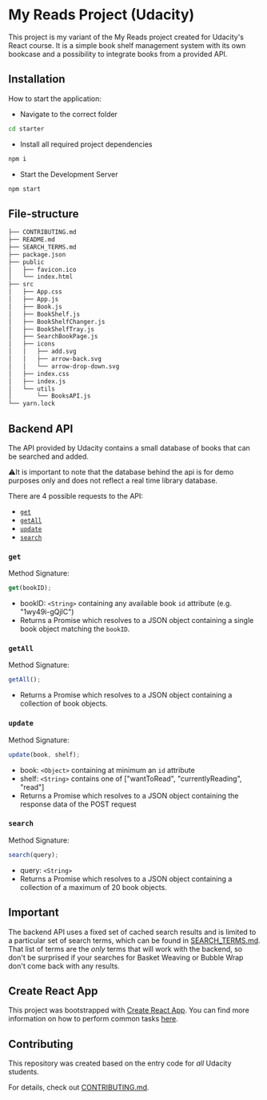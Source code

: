 # My Reads Project (Udacity) 

This project is my variant of the My Reads project created for Udacity's React course. 
It is a simple book shelf management system with its own bookcase and a possibility to integrate books from a provided API. 


## Installation

How to start the application:

- Navigate to the correct folder 
```sh
cd starter
```
- Install all required project dependencies
```sh
npm i
```
- Start the Development Server
```sh
npm start
```


## File-structure 

```bash
├── CONTRIBUTING.md
├── README.md 
├── SEARCH_TERMS.md 
├── package.json 
├── public
│   ├── favicon.ico
│   └── index.html 
├── src
│   ├── App.css
│   ├── App.js
│   ├── Book.js
│   ├── BookShelf.js
│   ├── BookShelfChanger.js
│   ├── BookShelfTray.js
│   ├── SearchBookPage.js
│   ├── icons
│   │   ├── add.svg
│   │   ├── arrow-back.svg
│   │   └── arrow-drop-down.svg
│   ├── index.css
│   ├── index.js
│   └── utils
│       └── BooksAPI.js
└── yarn.lock

```


## Backend API

The API provided by Udacity contains a small database of books that can be searched and added. 

⚠️It is important to note that the database behind the api is for demo purposes only and does not reflect a real time library database. 

There are 4 possible requests to the API:
- [`get`](#get)
- [`getAll`](#getall)
- [`update`](#update)
- [`search`](#search)

### `get`

Method Signature:

```js
get(bookID);
```
- bookID: `<String>` containing any available book `id` attribute (e.g. "1wy49i-gQjIC")
- Returns a Promise which resolves to a JSON object containing a single book object matching the ```bookID```.


### `getAll`

Method Signature:

```js
getAll();
```

- Returns a Promise which resolves to a JSON object containing a collection of book objects.

### `update`

Method Signature:

```js
update(book, shelf);
```

- book: `<Object>` containing at minimum an `id` attribute
- shelf: `<String>` contains one of ["wantToRead", "currentlyReading", "read"]
- Returns a Promise which resolves to a JSON object containing the response data of the POST request

### `search`

Method Signature:

```js
search(query);
```

- query: `<String>`
- Returns a Promise which resolves to a JSON object containing a collection of a maximum of 20 book objects.

## Important

The backend API uses a fixed set of cached search results and is limited to a particular set of search terms, which can be found in [SEARCH_TERMS.md](SEARCH_TERMS.md). That list of terms are the _only_ terms that will work with the backend, so don't be surprised if your searches for Basket Weaving or Bubble Wrap don't come back with any results.

## Create React App

This project was bootstrapped with [Create React App](https://github.com/facebook/create-react-app). You can find more information on how to perform common tasks [here](https://github.com/facebook/create-react-app/blob/main/packages/cra-template/template/README.md).

## Contributing

This repository was created based on the entry code for _all_ Udacity students.

For details, check out [CONTRIBUTING.md](CONTRIBUTING.md).
